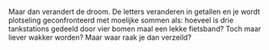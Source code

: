 Maar dan verandert de droom. 
De letters veranderen in getallen en je wordt plotseling geconfronteerd met moelijke sommen als: 
hoeveel is drie tankstations gedeeld door vier bomen maal een lekke fietsband?
Toch maar liever wakker worden? Maar waar raak je dan verzeild?
